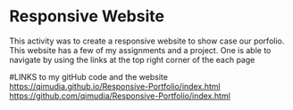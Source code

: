 

# Responsive Website

This activity was to create a responsive website to show case our porfolio. 
This website has a few of my assignments and a project.
One is able to navigate by using the links at the top right corner of the each page 
 
#LINKS to my gitHub code and the website
 https://qimudia.github.io/Responsive-Portfolio/index.html
https://github.com/qimudia/Responsive-Portfolio/index.html





